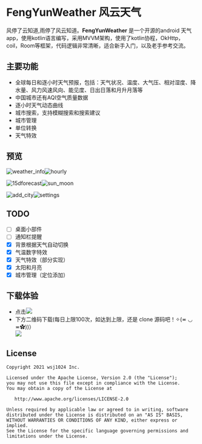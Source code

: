 # FengYunWeather 风云天气

风停了云知道,雨停了风云知道。**FengYunWeather** 是一个开源的android 天气app，使用kotlin语言编写，采用MVVM架构，使用了kotlin协程，OkHttp，coil，Room等框架，代码逻辑非常清晰，适合新手入门，以及老手参考交流。



## 主要功能

- 全球每日和逐小时天气预报，包括：天气状况、温度、大气压、相对湿度、降水量、风力风速风向、能见度、日出日落和月升月落等
- 中国城市还有AQI空气质量数据
- 逐小时天气动态曲线
- 城市搜索，支持模糊搜索和搜索建议
- 城市管理
- 单位转换
- 天气特效

## 预览
![weather_info](/img/home.gif)![hourly](/img/hourly.gif)

![15dforecast](/img/15d.gif)![sun_moon](/img/sun.gif)

![add_city](/img/add_city.png)![settings](/img/settings.png)


## TODO

- [ ] 桌面小部件
- [ ] 通知栏提醒
- [x] 背景根据天气自动切换
- [x] 气温数字特效
- [x] 天气特效（部分实现）
- [x] 太阳和月亮
- [x] 城市管理（定位添加）

## 下载体验
 - 点击[![](https://img.shields.io/badge/Download-apk-green.svg)](https://wangsj.oss-cn-shanghai.aliyuncs.com/fengyun/fengyun-weather-1.0.1.apk)
 - 下方二维码下载(每日上限100次，如达到上限，还是 clone 源码吧！✧(≖ ◡ ≖✿))）<br/>
   <img src="https://www.pgyer.com/app/qrcode/ENha"/>

## License

    Copyright 2021 wsj1024 Inc.
    
    Licensed under the Apache License, Version 2.0 (the "License");
    you may not use this file except in compliance with the License.
    You may obtain a copy of the License at
    
       http://www.apache.org/licenses/LICENSE-2.0
    
    Unless required by applicable law or agreed to in writing, software
    distributed under the License is distributed on an "AS IS" BASIS,
    WITHOUT WARRANTIES OR CONDITIONS OF ANY KIND, either express or implied.
    See the License for the specific language governing permissions and
    limitations under the License.